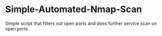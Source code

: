 # Simple-Automated-Nmap-Scan
Simple script that filters out open ports and does further service scan on open ports
